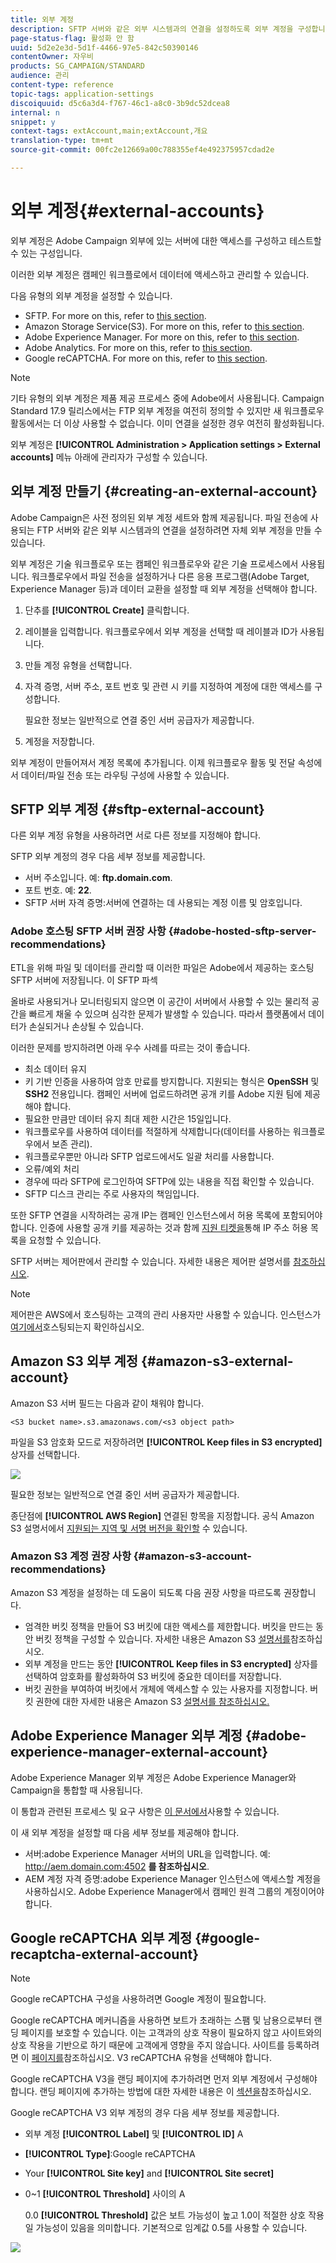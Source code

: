 ```yaml
---
title: 외부 계정
description: SFTP 서버와 같은 외부 시스템과의 연결을 설정하도록 외부 계정을 구성합니다.
page-status-flag: 활성화 안 함
uuid: 5d2e2e3d-5d1f-4466-97e5-842c50390146
contentOwner: 자우비
products: SG_CAMPAIGN/STANDARD
audience: 관리
content-type: reference
topic-tags: application-settings
discoiquuid: d5c6a3d4-f767-46c1-a8c0-3b9dc52dcea8
internal: n
snippet: y
context-tags: extAccount,main;extAccount,개요
translation-type: tm+mt
source-git-commit: 00fc2e12669a00c788355ef4e492375957cdad2e

---
```



# 외부 계정{#external-accounts}

외부 계정은 Adobe Campaign 외부에 있는 서버에 대한 액세스를 구성하고 테스트할 수 있는 구성입니다.

이러한 외부 계정은 캠페인 워크플로에서 데이터에 액세스하고 관리할 수 있습니다.

다음 유형의 외부 계정을 설정할 수 있습니다.

* SFTP. For more on this, refer to [this section](#sftp-external-account).
* Amazon Storage Service(S3). For more on this, refer to [this section](#amazon-s3-external-account).
* Adobe Experience Manager. For more on this, refer to [this section](#adobe-experience-manager-external-account).
* Adobe Analytics. For more on this, refer to [this section](../../integrating/using/configure-campaign-analytics-integration.md).
* Google reCAPTCHA. For more on this, refer to [this section](#google-recaptcha-external-account).

>[!NOTE]
>
>기타 유형의 외부 계정은 제품 제공 프로세스 중에 Adobe에서 사용됩니다. Campaign Standard 17.9 릴리스에서는 FTP 외부 계정을 여전히 정의할 수 있지만 새 워크플로우 활동에서는 더 이상 사용할 수 없습니다. 이미 연결을 설정한 경우 여전히 활성화됩니다.

외부 계정은 **[!UICONTROL Administration > Application settings > External accounts]** 메뉴 아래에 관리자가 구성할 수 있습니다.

## 외부 계정 만들기 {#creating-an-external-account}

Adobe Campaign은 사전 정의된 외부 계정 세트와 함께 제공됩니다. 파일 전송에 사용되는 FTP 서버와 같은 외부 시스템과의 연결을 설정하려면 자체 외부 계정을 만들 수 있습니다.

외부 계정은 기술 워크플로우 또는 캠페인 워크플로우와 같은 기술 프로세스에서 사용됩니다. 워크플로우에서 파일 전송을 설정하거나 다른 응용 프로그램(Adobe Target, Experience Manager 등)과 데이터 교환을 설정할 때 외부 계정을 선택해야 합니다.

1. 단추를 **[!UICONTROL Create]** 클릭합니다.
1. 레이블을 입력합니다. 워크플로우에서 외부 계정을 선택할 때 레이블과 ID가 사용됩니다.
1. 만들 계정 유형을 선택합니다.
1. 자격 증명, 서버 주소, 포트 번호 및 관련 시 키를 지정하여 계정에 대한 액세스를 구성합니다.

   필요한 정보는 일반적으로 연결 중인 서버 공급자가 제공합니다.

1. 계정을 저장합니다.

외부 계정이 만들어져서 계정 목록에 추가됩니다. 이제 워크플로우 활동 및 전달 속성에서 데이터/파일 전송 또는 라우팅 구성에 사용할 수 있습니다.

## SFTP 외부 계정 {#sftp-external-account}

다른 외부 계정 유형을 사용하려면 서로 다른 정보를 지정해야 합니다.

SFTP 외부 계정의 경우 다음 세부 정보를 제공합니다.

* 서버 주소입니다. 예: **ftp.domain.com**.
* 포트 번호. 예: **22**.
* SFTP 서버 자격 증명:서버에 연결하는 데 사용되는 계정 이름 및 암호입니다.

### Adobe 호스팅 SFTP 서버 권장 사항 {#adobe-hosted-sftp-server-recommendations}

ETL을 위해 파일 및 데이터를 관리할 때 이러한 파일은 Adobe에서 제공하는 호스팅 SFTP 서버에 저장됩니다. 이 SFTP 파섹

올바로 사용되거나 모니터링되지 않으면 이 공간이 서버에서 사용할 수 있는 물리적 공간을 빠르게 채울 수 있으며 심각한 문제가 발생할 수 있습니다. 따라서 플랫폼에서 데이터가 손실되거나 손상될 수 있습니다.

이러한 문제를 방지하려면 아래 우수 사례를 따르는 것이 좋습니다.

* 최소 데이터 유지
* 키 기반 인증을 사용하여 암호 만료를 방지합니다. 지원되는 형식은 **OpenSSH** 및 **SSH2** 전용입니다. 캠페인 서버에 업로드하려면 공개 키를 Adobe 지원 팀에 제공해야 합니다.
* 필요한 만큼만 데이터 유지 최대 제한 시간은 15일입니다.
* 워크플로우를 사용하여 데이터를 적절하게 삭제합니다(데이터를 사용하는 워크플로우에서 보존 관리).
* 워크플로우뿐만 아니라 SFTP 업로드에서도 일괄 처리를 사용합니다.
* 오류/예외 처리
* 경우에 따라 SFTP에 로그인하여 SFTP에 있는 내용을 직접 확인할 수 있습니다.
* SFTP 디스크 관리는 주로 사용자의 책임입니다.

또한 SFTP 연결을 시작하려는 공개 IP는 캠페인 인스턴스에서 허용 목록에 포함되어야 합니다. 인증에 사용할 공개 키를 제공하는 것과 함께 [지원 티켓을](https://support.neolane.net)통해 IP 주소 허용 목록을 요청할 수 있습니다.

SFTP 서버는 제어판에서 관리할 수 있습니다. 자세한 내용은 제어판 설명서를 [참조하십시오](https://helpx.adobe.com/campaign/kb/control-panel-sftp.html).

>[!NOTE]
>
>제어판은 AWS에서 호스팅하는 고객의 관리 사용자만 사용할 수 있습니다.
인스턴스가 [여기에서](https://helpx.adobe.com/campaign/kb/control-panel-faq.html#IMSOrgID)호스팅되는지 확인하십시오.

## Amazon S3 외부 계정 {#amazon-s3-external-account}

Amazon S3 서버 필드는 다음과 같이 채워야 합니다.

```
<S3 bucket name>.s3.amazonaws.com/<s3 object path>
```

파일을 S3 암호화 모드로 저장하려면 **[!UICONTROL Keep files in S3 encrypted]** 상자를 선택합니다.

![](assets/external_accounts_2.png)

필요한 정보는 일반적으로 연결 중인 서버 공급자가 제공합니다.

종단점에 **[!UICONTROL AWS Region]** 연결된 항목을 지정합니다. 공식 Amazon S3 설명서에서 [지원되는 지역 및 서명 버전을 확인할](https://docs.aws.amazon.com/general/latest/gr/rande.html#s3_region) 수 있습니다.

### Amazon S3 계정 권장 사항 {#amazon-s3-account-recommendations}

Amazon S3 계정을 설정하는 데 도움이 되도록 다음 권장 사항을 따르도록 권장합니다.

* 엄격한 버킷 정책을 만들어 S3 버킷에 대한 액세스를 제한합니다. 버킷을 만드는 동안 버킷 정책을 구성할 수 있습니다. 자세한 내용은 Amazon S3 [설명서를](http://docs.aws.amazon.com/AmazonS3/latest/dev//example-bucket-policies.html)참조하십시오.
* 외부 계정을 만드는 동안 **[!UICONTROL Keep files in S3 encrypted]** 상자를 선택하여 암호화를 활성화하여 S3 버킷에 중요한 데이터를 저장합니다.
* 버킷 권한을 부여하여 버킷에서 개체에 액세스할 수 있는 사용자를 지정합니다. 버킷 권한에 대한 자세한 내용은 Amazon S3 [설명서를 참조하십시오.](http://docs.aws.amazon.com/AmazonS3/latest/dev//access-control-overview.html)

## Adobe Experience Manager 외부 계정 {#adobe-experience-manager-external-account}

Adobe Experience Manager 외부 계정은 Adobe Experience Manager와 Campaign을 통합할 때 사용됩니다.

이 통합과 관련된 프로세스 및 요구 사항은 [이 문서에서](../../integrating/using/about-campaign-integrations.md)사용할 수 있습니다.

이 새 외부 계정을 설정할 때 다음 세부 정보를 제공해야 합니다.

* 서버:adobe Experience Manager 서버의 URL을 입력합니다. 예: http://aem.domain.com:4502 **를 참조하십시오**.
* AEM 계정 자격 증명:adobe Experience Manager 인스턴스에 액세스할 계정을 사용하십시오. Adobe Experience Manager에서 캠페인 원격 그룹의 계정이어야 합니다.

## Google reCAPTCHA 외부 계정 {#google-recaptcha-external-account}

>[!NOTE]
>
>Google reCAPTCHA 구성을 사용하려면 Google 계정이 필요합니다.

Google reCAPTCHA 메커니즘을 사용하면 보트가 초래하는 스팸 및 남용으로부터 랜딩 페이지를 보호할 수 있습니다. 이는 고객과의 상호 작용이 필요하지 않고 사이트와의 상호 작용을 기반으로 하기 때문에 고객에게 영향을 주지 않습니다. 사이트를 등록하려면 이 [페이지를](https://www.google.com/recaptcha/admin/create)참조하십시오. V3 reCAPTCHA 유형을 선택해야 합니다.

Google reCAPTCHA V3을 랜딩 페이지에 추가하려면 먼저 외부 계정에서 구성해야 합니다. 랜딩 페이지에 추가하는 방법에 대한 자세한 내용은 이 [섹션을](../../channels/using/designing-a-landing-page.md#setting-google-recaptcha)참조하십시오.

Google reCAPTCHA V3 외부 계정의 경우 다음 세부 정보를 제공합니다.

* 외부 계정 **[!UICONTROL Label]** 및 **[!UICONTROL ID]** A
* **[!UICONTROL Type]**:Google reCAPTCHA
* Your **[!UICONTROL Site key]** and **[!UICONTROL Site secret]**
* 0~1 **[!UICONTROL Threshold]** 사이의 A

   0.0 **[!UICONTROL Threshold]** 값은 보트 가능성이 높고 1.0이 적절한 상호 작용일 가능성이 있음을 의미합니다. 기본적으로 임계값 0.5를 사용할 수 있습니다.

![](assets/external_accounts_3.png)

